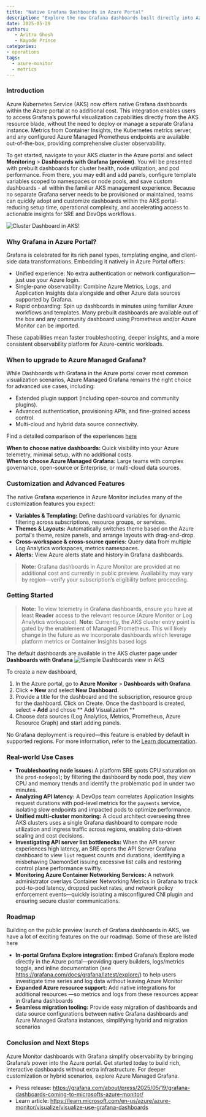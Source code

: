 ```yaml
---
title: "Native Grafana Dashboards in Azure Portal"
description: "Explore the new Grafana dashboards built directly into Azure Monitor and learn how they empower observability and when to reach for Azure Managed Grafana."
date: 2025-05-29
authors: 
   - Aritra Ghosh
   - Kayode Prince
categories: 
- operations
tags:
  - azure-monitor
  - metrics
---
```



### Introduction

Azure Kubernetes Service (AKS) now offers native Grafana dashboards within the Azure portal at no additional cost. This integration enables users to access Grafana’s powerful visualization capabilities directly from the AKS resource blade, without the need to deploy or manage a separate Grafana instance. Metrics from Container Insights, the Kubernetes metrics server, and any configured Azure Managed Prometheus endpoints are available out-of-the-box, providing comprehensive cluster observability.

To get started, navigate to your AKS cluster in the Azure portal and select **Monitoring** > **Dashboards with Grafana (preview)**. You will be presented with prebuilt dashboards for cluster health, node utilization, and pod performance. From there, you may edit and add  panels, configure template variables scoped to namespaces or node pools, and save custom dashboards - all within the familiar AKS management experience. Because no separate Grafana server needs to be provisioned or maintained, teams can quickly adopt and customize dashboards within the AKS portal- reducing setup time, operational complexity, and accelerating access to actionable insights for SRE and DevOps workflows.

![Cluster Dashboard in AKS!](/assets/images/azure-monitor-grafana-dashboards/sample-grafana-dashboard.png)

### Why Grafana in Azure Portal?

Grafana is celebrated for its rich panel types, templating engine, and client-side data transformations. Embedding it natively in Azure Portal offers:

- Unified experience: No extra authentication or network configuration—just use your Azure login.
- Single-pane observability: Combine Azure Metrics, Logs, and Application Insights data alongside and other Azure data sources supported by Grafana.
- Rapid onboarding: Spin up dashboards in minutes using familiar Azure workflows and templates. Many prebuilt dashboards are available out of the box and any community dashboard using Prometheus and/or Azure Monitor can be imported.

These capabilities mean faster troubleshooting, deeper insights, and a more consistent observability platform for Azure-centric workloads.

### When to upgrade to Azure Managed Grafana?

While Dashboards with Grafana in the Azure portal cover most common visualization scenarios, Azure Managed Grafana remains the right choice for advanced use cases, including:

- Extended plugin support (including open-source and community plugins).
- Advanced authentication, provisioning APIs, and fine-grained access control.
- Multi-cloud and hybrid data source connectivity.

Find a detailed comparison of the experiences [here](https://learn.microsoft.com/en-us/azure/azure-monitor/visualize/visualize-grafana-overview#solution-comparison)

**When to choose native dashboards:** Quick visibility into your Azure telemetry, minimal setup, with no additional costs.  
**When to choose Azure Managed Grafana:** Large teams with complex governance, open-source or Enterprise, or multi-cloud data sources.

### Customization and Advanced Features

The native Grafana experience in Azure Monitor includes many of the customization features you expect:

- **Variables & Templating:** Define dashboard variables for dynamic filtering across subscriptions, resource groups, or services.
- **Themes & Layouts:**  Automatically switches theme based on the Azure portal's theme, resize panels, and arrange layouts with drag-and-drop.
- **Cross-workspace & cross-source queries:** Query data from multiple Log Analytics workspaces, metrics namespaces.
- **Alerts:**  View Azure alerts state and history in Grafana dashboards.

> **Note:** Grafana dashboards in Azure Monitor are provided at no additional cost and currently in public preview. Availability may vary by region—verify your subscription’s eligibility before proceeding.

### Getting Started

> **Note:** To view telemetry in Grafana dashboards, ensure you have at least **Reader** access to the relevant resource (Azure Monitor or Log Analytics workspace).
> **Note:** Currently, the AKS cluster entry point is gated by the enablement of Managed Prometheus. This will likely change in the future as we incorporate dashboards which leverage platform metrics or Container Insights based logs

The default dashboards are  available in the AKS cluster page under **Dashboards with Grafana**
![!Sample  Dashboards view in AKS](/assets/images/azure-monitor-grafana-dashboards/dashboards-with-grafana.png)

To create a new dashboard, 
1. In the Azure portal, go to **Azure Monitor** > **Dashboards with Grafana**.
2. Click **+ New** and select **New  Dashboard**.
3. Provide a title for the dashboard and the subscription, resource group for the dashboard. Click on Create.
Once the dashboard is created, select **+ Add** and chose ** Add Visualization **
4. Choose data sources (Log Analytics, Metrics, Prometheus, Azure Resource Graph) and start adding panels.


No Grafana deployment is required—this feature is enabled by default in supported regions. For more information, refer to the [Learn documentation](https://learn.microsoft.com/en-us/azure/azure-monitor/visualize/visualize-use-grafana-dashboards).

### Real-world Use Cases

- **Troubleshooting node issues:** A platform SRE spots CPU saturation on the `prod-nodepool`; by filtering the dashboard by node pool, they view CPU and memory trends and identify the problematic pod in under two minutes.
- **Analyzing API latency:** A DevOps team correlates Application Insights request durations with pod-level metrics for the `payments` service, isolating slow endpoints and impacted pods to optimize performance.
- **Unified multi-cluster monitoring:** A cloud architect overseeing three AKS clusters uses a single Grafana dashboard to compare node utilization and ingress traffic across regions, enabling data-driven scaling and cost decisions.
- **Investigating API server list bottlenecks:** When the API server experiences high latency, an SRE opens the API Server Grafana dashboard to view `list` request counts and durations, identifying a misbehaving DaemonSet issuing excessive list calls and restoring control plane performance swiftly.
- **Monitoring Azure Container Networking Services:** A network administrator overlays Container Networking Metrics in Grafana to track pod-to-pod latency, dropped packet rates, and network policy enforcement events—quickly isolating a misconfigured CNI plugin and ensuring secure cluster communications.

### Roadmap
Building on the public preview launch of Grafana dashboards in AKS, we have a lot of exciting features on the our roadmap. Some of these are listed here 
- **In-portal Grafana Explore integration:** Embed Grafana’s Explore mode directly in the Azure portal—providing query builders, logs/metrics toggle, and inline documentation (see https://grafana.com/docs/grafana/latest/explore/) to help users investigate time series and log data without leaving Azure Monitor
- **Expanded Azure resource support:** Add native integrations for additional resources —so metrics and logs from these resources appear in Grafana dashboards
- **Seamless migration tooling:** Provide easy migration of dashboards and data source configurations between native Grafana dashboards and Azure Managed Grafana instances, simplifying hybrid and migration scenarios

### Conclusion and Next Steps

Azure Monitor dashboards with Grafana simplify observability by bringing Grafana’s power into the Azure portal. Get started today to build rich, interactive dashboards without extra infrastructure. For deeper customization or hybrid scenarios, explore Azure Managed Grafana.

- Press release: https://grafana.com/about/press/2025/05/19/grafana-dashboards-coming-to-microsofts-azure-monitor/  
- Learn article: https://learn.microsoft.com/en-us/azure/azure-monitor/visualize/visualize-use-grafana-dashboards